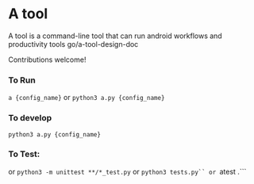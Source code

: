 # A tool

A tool is a command-line tool that can run android workflows and productivity tools
go/a-tool-design-doc

Contributions welcome!

### To Run
```a {config_name}```
or
```python3 a.py {config_name}```

### To develop
```python3 a.py {config_name}```

### To Test:
or
```python3 -m unittest **/*_test.py```
or
```python3 tests.py``
or
```atest .```
